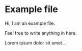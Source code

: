 # Example file

Hi, I am an example file.

Feel free to write anything in here.

Lorem ipsum dolor sit amet...
